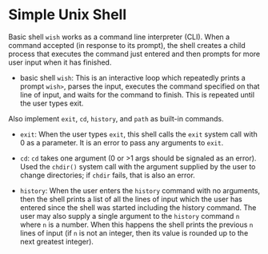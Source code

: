 # Simple Unix Shell
Basic shell `wish` works as a command line interpreter (CLI). When a command accepted (in response to its prompt), the shell creates a child process that executes the command just entered and then prompts for more user input when it has finished.<br>

- basic shell `wish`: This is an interactive loop which repeatedly prints a prompt `wish>`, parses the input, executes the command specified on that line of input, and waits for the command to finish. This is repeated until the user types exit.<br>

Also implement `exit`, `cd`, `history`, and `path` as built-in commands.
- `exit`: When the user types `exit`, this shell calls the `exit` system call with 0 as a parameter. It is an error to pass any arguments to `exit`.

- `cd`: `cd` takes one argument (0 or >1 args should be signaled as an error). Used the `chdir()` system call with the argument supplied by the user to change directories; if `chdir` fails, that is also an error.

- `history`: When the user enters the `history` command with no arguments, then the shell prints a list of all the lines of input which the user has entered since the shell was started including the history command. The user may also supply a single argument to the `history` command `n` where `n` is a number. When this happens the shell prints the previous `n` lines of input (if `n` is not an integer, then its value is rounded up to the next greatest integer). 
